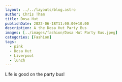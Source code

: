 ```yaml
---
layout: ../../layouts/blog.astro
author: Chris Tham
title: Dosa Hut
publishDate: 2022-06-18T11:00:00+10:00
description: A the Dosa Hut Party Bus
images: [../images/fashion/Dosa Hut Party Bus.jpeg]
categories: [Fashion]
tags:
  - pink
  - Dosa Hut
  - Liverpool
  - lunch
---
```


Life is good on the party bus!
